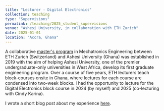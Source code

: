 ```yaml
---
title: "Lecturer - Digital Electronics"
collection: teaching
type: "Supervisions"
permalink: /teaching/2025_student_supervisions
venue: "Ashesi University, in collaboration with ETH Zurich"
date: 2025-01-01
location: "Accra, Ghana"
---
```


A collaborative [master's program](https://eth4d.ethz.ch/Learning/AshesiETH-Master.html) in Mechatronics Engineering between ETH Zurich (Switzerland) and Ashesi University (Ghana) was established in 2019 with the aim of helping Ashesi University, one of the premier undergraduate-only universities in West Africa, develop its first graduate engineering program. Over a course of five years, ETH lecturers teach block-courses onsite in Ghana, where lectures for each course are condensed into two-week blocks. I had the opportunity to lecture for the Digital Electronics block course in 2024 (by myself) and 2025 (co-lecturing with Cindy Karina).

I wrote a short blog post about my experience [here](https://manasakani.github.io/posts/2012/08/blog-post-1/).
 